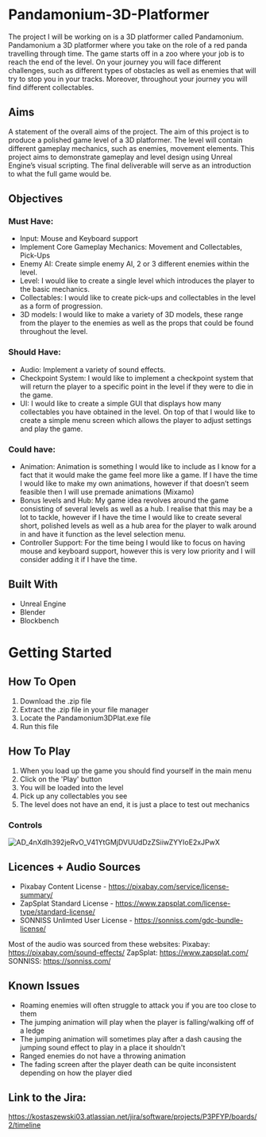# Pandamonium-3D-Platformer


The project I will be working on is a 3D platformer called Pandamonium. Pandamonium a 3D platformer where you take on the role of a red panda travelling through time. The game starts off in a zoo where your job is to reach the end of the level. On your journey you will face different challenges, such as different types of obstacles as well as enemies that will try to stop you in your tracks. Moreover, throughout your journey you will find different collectables.


## Aims 
A statement of the overall aims of the project.
The aim of this project is to produce a polished game level of a 3D platformer. The level will contain different gameplay mechanics, such as enemies, movement elements. This project aims to demonstrate gameplay and level design using Unreal Engine’s visual scripting. The final deliverable will serve as an introduction to what the full game would be. 

## Objectives
### Must Have: 
- Input: Mouse and Keyboard support
- Implement Core Gameplay Mechanics: Movement and Collectables, Pick-Ups
- Enemy AI: Create simple enemy AI, 2 or 3 different enemies within the level.
- Level: I would like to create a single level which introduces the player to the basic mechanics.
- Collectables: I would like to create pick-ups and collectables in the level as a form of progression.
- 3D models: I would like to make a variety of 3D models, these range from the player to the enemies as well as the props that could be found throughout the level.
### Should Have: 
- Audio: Implement a variety of sound effects.
- Checkpoint System: I would like to implement a checkpoint system that will return the player to a specific point in the level if they were to die in the game.
- UI: I would like to create a simple GUI that displays how many collectables you have obtained in the level. On top of that I would like to create a simple menu screen which allows the player to adjust settings and play the game.
### Could have:
- Animation: Animation is something I would like to include as I know for a fact that it would make the game feel more like a game. If I have the time I would like to make my own animations, however if that doesn’t seem feasible then I will use premade animations (Mixamo)
- Bonus levels and Hub: My game idea revolves around the game consisting of several levels as well as a hub. I realise that this may be a lot to tackle, however if I have the time I would like to create several short, polished levels as well as a hub area for the player to walk around in and have it function as the level selection menu.
- Controller Support: For the time being I would like to focus on having mouse and keyboard support, however this is very low priority and I will consider adding it if I have the time.

## Built With
- Unreal Engine
- Blender
- Blockbench

# Getting Started

## How To Open

1. Download the .zip file
2. Extract the .zip file in your file manager
3. Locate the Pandamonium3DPlat.exe file
4. Run this file

## How To Play
1. When you load up the game you should find yourself in the main menu
2. Click on the 'Play' button
3. You will be loaded into the level
4. Pick up any collectables you see
5. The level does not have an end, it is just a place to test out mechanics

### Controls
![AD_4nXdlh392jeRvO_V41YtGMjDVUUdDzZSiiwZYYIoE2xJPwX](https://github.com/user-attachments/assets/419308bc-8163-4ac8-a9de-aa439d57e838)


## Licences + Audio Sources

- Pixabay Content License - https://pixabay.com/service/license-summary/
- ZapSplat Standard License - https://www.zapsplat.com/license-type/standard-license/
- SONNISS Unlimted User License - https://sonniss.com/gdc-bundle-license/

Most of the audio was sourced from these websites:
Pixabay: https://pixabay.com/sound-effects/
ZapSplat: https://www.zapsplat.com/
SONNISS: https://sonniss.com/

## Known Issues
- Roaming enemies will often struggle to attack you if you are too close to them
- The jumping animation will play when the player is falling/walking off of a ledge
- The jumping animation will sometimes play after a dash causing the jumping sound effect to play in a place it shouldn't
- Ranged enemies do not have a throwing animation
- The fading screen after the player death can be quite inconsistent depending on how the player died

## Link to the Jira:
https://kostaszewski03.atlassian.net/jira/software/projects/P3PFYP/boards/2/timeline
